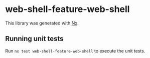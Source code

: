 # web-shell-feature-web-shell

This library was generated with [Nx](https://nx.dev).

## Running unit tests

Run `nx test web-shell-feature-web-shell` to execute the unit tests.
